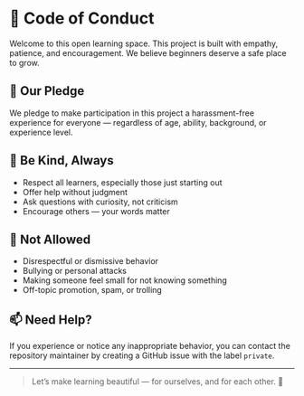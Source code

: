 # 💚 Code of Conduct

Welcome to this open learning space. This project is built with empathy, patience, and encouragement. We believe beginners deserve a safe place to grow.

## 🌱 Our Pledge

We pledge to make participation in this project a harassment-free experience for everyone — regardless of age, ability, background, or experience level.

## 💬 Be Kind, Always

- Respect all learners, especially those just starting out  
- Offer help without judgment  
- Ask questions with curiosity, not criticism  
- Encourage others — your words matter

## 🚫 Not Allowed

- Disrespectful or dismissive behavior  
- Bullying or personal attacks  
- Making someone feel small for not knowing something  
- Off-topic promotion, spam, or trolling

## 📫 Need Help?

If you experience or notice any inappropriate behavior, you can contact the repository maintainer by creating a GitHub issue with the label `private`.

---

> Let’s make learning beautiful — for ourselves, and for each other. 💚

